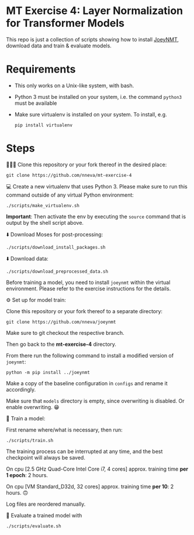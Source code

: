 # MT Exercise 4: Layer Normalization for Transformer Models

This repo is just a collection of scripts showing how to install [JoeyNMT](https://github.com/joeynmt/joeynmt), download
data and train & evaluate models.

# Requirements

- This only works on a Unix-like system, with bash.
- Python 3 must be installed on your system, i.e. the command `python3` must be available
- Make sure virtualenv is installed on your system. To install, e.g.

    `pip install virtualenv`

# Steps

🧑‍🤝‍🧑 Clone this repository or your fork thereof in the desired place:

    git clone https://github.com/nneva/mt-exercise-4

💻 Create a new virtualenv that uses Python 3. Please make sure to run this command outside of any virtual Python environment:

    ./scripts/make_virtualenv.sh

**Important**: Then activate the env by executing the `source` command that is output by the shell script above.

⬇️ Download Moses for post-processing:

    ./scripts/download_install_packages.sh

⬇️ Download data:

    ./scripts/download_preprocessed_data.sh

Before training a model, you need to install `joeynmt` within the virtual environment. Please refer to the exercise instructions for the details.


⚙️ Set up for model train:

Clone this repository or your fork thereof to a separate directory:

    git clone https://github.com/nneva/joeynmt

Make sure to git checkout the respective branch.

Then go back to the **mt-exercise-4** directory.

From there run the following command to install a modified version of `joeynmt`:

    python -m pip install ../joeynmt

Make a copy of the baseline configuration in `configs` and rename it accordingly.

Make sure that `models` directory is empty, since overwriting is disabled. Or enable overwriting. 😁 

🤸 Train a model:

First rename where/what is necessary, then run:

    ./scripts/train.sh

The training process can be interrupted at any time, and the best checkpoint will always be saved.

On cpu [2.5 GHz Quad-Core Intel Core i7, 4 cores] approx. training time **per 1 epoch**: 2 hours.

On cpu [VM Standard_D32d, 32 cores] approx. training time **per 10**: 2 hours. 🙃

Log files are reordered manually.

📝 Evaluate a trained model with

    ./scripts/evaluate.sh
